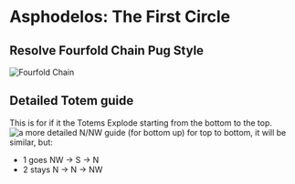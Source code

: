 # Asphodelos: The First Circle

## Resolve Fourfold Chain Pug Style
![Fourfold Chain](https://cdn.discordapp.com/attachments/745762891575328789/928415723049590794/SPOILER_marksksksksnumbers.png)

## Detailed Totem guide
This is for if it the Totems Explode starting from the bottom to the top.
![a more detailed N/NW guide (for bottom up)](https://media.discordapp.net/attachments/905922390964461628/928495721911582750/unknown.png)
for top to bottom, it will be similar, but:
 - 1 goes NW -> S -> N
 - 2 stays N -> N -> NW
